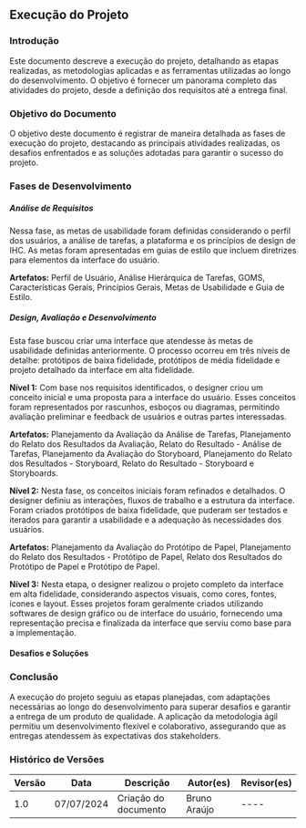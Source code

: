 ## Execução do Projeto

### Introdução

Este documento descreve a execução do projeto, detalhando as etapas realizadas, as metodologias aplicadas e as ferramentas utilizadas ao longo do desenvolvimento. O objetivo é fornecer um panorama completo das atividades do projeto, desde a definição dos requisitos até a entrega final.

### Objetivo do Documento

O objetivo deste documento é registrar de maneira detalhada as fases de execução do projeto, destacando as principais atividades realizadas, os desafios enfrentados e as soluções adotadas para garantir o sucesso do projeto.

### Fases de Desenvolvimento

##### Análise de Requisitos

Nessa fase, as metas de usabilidade foram definidas considerando o perfil dos usuários, a análise de tarefas, a plataforma e os princípios de design de IHC. As metas foram apresentadas em guias de estilo que incluem diretrizes para elementos da interface do usuário.

**Artefatos:** Perfil de Usuário, Análise Hierárquica de Tarefas, GOMS, Características Gerais, Princípios Gerais, Metas de Usabilidade e Guia de Estilo.

##### Design, Avaliação e Desenvolvimento

Esta fase buscou criar uma interface que atendesse às metas de usabilidade definidas anteriormente. O processo ocorreu em três níveis de detalhe: protótipos de baixa fidelidade, protótipos de média fidelidade e projeto detalhado da interface em alta fidelidade.

**Nível 1:**
Com base nos requisitos identificados, o designer criou um conceito inicial e uma proposta para a interface do usuário. Esses conceitos foram representados por rascunhos, esboços ou diagramas, permitindo avaliação preliminar e feedback de usuários e outras partes interessadas.

**Artefatos:** Planejamento da Avaliação da Análise de Tarefas, Planejamento do Relato dos Resultados da Avaliação, Relato do Resultado - Análise de Tarefas, Planejamento da Avaliação do Storyboard, Planejamento do Relato dos Resultados - Storyboard, Relato do Resultado - Storyboard e Storyboards.

**Nível 2:**
Nesta fase, os conceitos iniciais foram refinados e detalhados. O designer definiu as interações, fluxos de trabalho e a estrutura da interface. Foram criados protótipos de baixa fidelidade, que puderam ser testados e iterados para garantir a usabilidade e a adequação às necessidades dos usuários.

**Artefatos:** Planejamento da Avaliação do Protótipo de Papel, Planejamento do Relato dos Resultados - Protótipo de Papel, Relato dos Resultados do Protótipo de Papel e Protótipo de Papel.

**Nível 3:**
Nesta etapa, o designer realizou o projeto completo da interface em alta fidelidade, considerando aspectos visuais, como cores, fontes, ícones e layout. Esses projetos foram geralmente criados utilizando softwares de design gráfico ou de interface do usuário, fornecendo uma representação precisa e finalizada da interface que serviu como base para a implementação.

#### Desafios e Soluções


### Conclusão

A execução do projeto seguiu as etapas planejadas, com adaptações necessárias ao longo do desenvolvimento para superar desafios e garantir a entrega de um produto de qualidade. A aplicação da metodologia ágil permitiu um desenvolvimento flexível e colaborativo, assegurando que as entregas atendessem às expectativas dos stakeholders.

### Histórico de Versões

| Versão | Data      | Descrição             | Autor(es)     | Revisor(es)   |
|--------|-----------|-----------------------|---------------|---------------|
| 1.0    | 07/07/2024| Criação do documento  | Bruno Araújo  | ----          |
